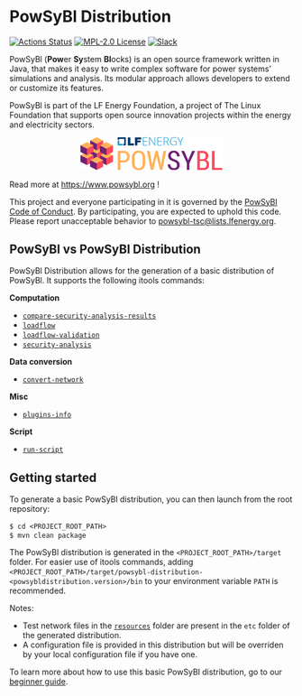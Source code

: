 # PowSyBl Distribution

[![Actions Status](https://github.com/powsybl/powsybl-distribution/workflows/CI/badge.svg)](https://github.com/powsybl/powsybl-distribution/actions)
[![MPL-2.0 License](https://img.shields.io/badge/license-MPL_2.0-blue.svg)](https://www.mozilla.org/en-US/MPL/2.0/)
[![Slack](https://img.shields.io/badge/slack-powsybl-blueviolet.svg?logo=slack)](https://join.slack.com/t/powsybl/shared_invite/zt-rzvbuzjk-nxi0boim1RKPS5PjieI0rA)

PowSyBl (**Pow**er **Sy**stem **Bl**ocks) is an open source framework written in Java, that makes it easy to write complex
software for power systems’ simulations and analysis. Its modular approach allows developers to extend or customize its
features.

PowSyBl is part of the LF Energy Foundation, a project of The Linux Foundation that supports open source innovation projects
within the energy and electricity sectors.

<p align="center">
<img src="https://raw.githubusercontent.com/powsybl/powsybl-gse/main/gse-spi/src/main/resources/images/logo_lfe_powsybl.svg?sanitize=true" alt="PowSyBl Logo" width="50%"/>
</p>

Read more at https://www.powsybl.org !

This project and everyone participating in it is governed by the [PowSyBl Code of Conduct](https://github.com/powsybl/.github/blob/main/CODE_OF_CONDUCT.md).
By participating, you are expected to uphold this code. Please report unacceptable behavior to [powsybl-tsc@lists.lfenergy.org](mailto:powsybl-tsc@lists.lfenergy.org).

## PowSyBl vs PowSyBl Distribution

PowSyBl Distribution allows for the generation of a basic distribution of PowSyBl. It supports the following itools commands:

**Computation**
- [`compare-security-analysis-results`](https://www.powsybl.org/docs/tools/compare-security-analysis-results.html)
- [`loadflow`](https://www.powsybl.org/docs/tools/loadflow.html)
- [`loadflow-validation`](https://www.powsybl.org/docs/tools/loadflow-validation.html)
- [`security-analysis`](https://www.powsybl.org/docs/tools/security-analysis.html)

**Data conversion**
- [`convert-network`](https://www.powsybl.org/docs/tools/convert-network.html)

**Misc**
- [`plugins-info`](https://www.powsybl.org/docs/tools/plugins-info.html)

**Script**
- [`run-script`](https://www.powsybl.org/docs/tools/run-script.html)

## Getting started

To generate a basic PowSyBl distribution, you can then launch from the root repository:
```
$ cd <PROJECT_ROOT_PATH>
$ mvn clean package
```

The PowSyBl distribution is generated in the `<PROJECT_ROOT_PATH>/target` folder. For easier use of itools commands, adding
`<PROJECT_ROOT_PATH>/target/powsybl-distribution-<powsybldistribution.version>/bin` to your environment variable `PATH` is recommended.

Notes:
- Test network files in the [`resources`](https://github.com/powsybl/powsybl-distribution/tree/main/resources) folder are present
in the `etc` folder of the generated distribution.
- A configuration file is provided in this distribution but will be overriden by your local configuration file if you have one.

To learn more about how to use this basic PowSyBl distribution, go to our [beginner guide](https://www.powsybl.org/docs/todo.html).
